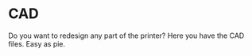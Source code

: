 CAD
===

Do you want to redesign any part of the printer? Here you have the CAD files. Easy as pie.
